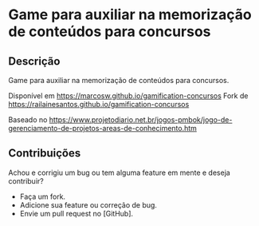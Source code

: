 # Game para auxiliar na memorização de conteúdos para concursos

## Descrição

Game para auxiliar na memorização de conteúdos para concursos.

Disponível em https://marcosw.github.io/gamification-concursos
Fork de https://railainesantos.github.io/gamification-concursos

Baseado no https://www.projetodiario.net.br/jogos-pmbok/jogo-de-gerenciamento-de-projetos-areas-de-conhecimento.htm


## Contribuições

Achou e corrigiu um bug ou tem alguma feature em mente e deseja contribuir?

* Faça um fork.
* Adicione sua feature ou correção de bug.
* Envie um pull request no [GitHub].
